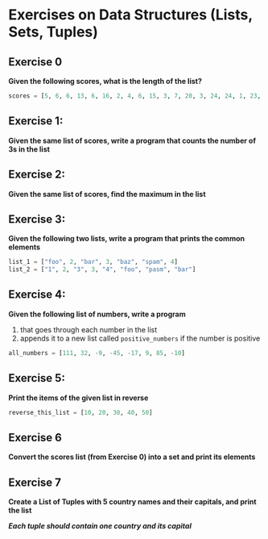 # Exercises on Data Structures (Lists, Sets, Tuples)             

## Exercise 0
**Given the following scores, what is the length of the list?**

```python
scores = [5, 6, 6, 13, 6, 16, 2, 4, 6, 15, 3, 7, 20, 3, 24, 24, 1, 23, 3, 3, 3, 21, 7, 2, 12]
```

## Exercise 1:
**Given the same list of scores, write a program that counts the number of 3s in the list**


## Exercise 2:
**Given the same list of scores, find the maximum in the list**


## Exercise 3:
**Given the following two lists, write a program that prints the common elements**

```python
list_1 = ["foo", 2, "bar", 3, "baz", "spam", 4]
list_2 = ["1", 2, "3", 3, "4", "foo", "pasm", "bar"]
```

## Exercise 4:
**Given the following list of numbers, write a program**
1. that goes through each number in the list
2. appends it to a new list called `positive_numbers` if the number is positive

```python
all_numbers = [111, 32, -9, -45, -17, 9, 85, -10]
```

## Exercise 5:
**Print the items of the given list in reverse**

```python
reverse_this_list = [10, 20, 30, 40, 50]
```

## Exercise 6
**Convert the scores list (from Exercise 0) into a set and print its elements**

## Exercise 7
**Create a List of Tuples with 5 country names and their capitals, and print the list**

***Each tuple should contain one country and its capital***
